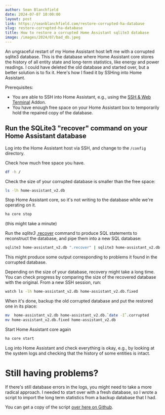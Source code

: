 ```yaml
---
author: Sean Blanchfield
date: 2024-07-07 10:00:00
layout: post
link: https://seanblanchfield.com/restore-corrupted-ha-database
slug: restore-corrupted-ha-database
title: How to restore a corrupted Home Assistant sqlite3 database
image: /images/2024/07/bad_db.jpeg
---
```


An ungraceful restart of my Home Assistant host left me with a corrupted sqlite3 database. 
This is the database where Home Assistant core stores the history of all entity state and long-term statistics, like energy and power readings. I could have deleted the old database and started over, but a better solution is to fix it. Here's how I fixed it by SSHing into Home Assistant.

<!-- more -->

Prerequisites:
- You are able to SSH into Home Assistant, e.g., using the [SSH &amp; Web Terminal](https://github.com/hassio-addons/addon-ssh) Addon.
- You have enough free space on your Home Assistant box to temporarily hold the repaired copy of the database. 

## Run the SQLite3 "recover" command on your Home Assistant database

Log into the Home Assistant host via SSH, and change to the `/config` directory.

Check how much free space you have.
``` bash
df -h /
```
Check the size of your corrupted database is smaller than the free space:
```bash
ls -lh home-assistant_v2.db
```
Stop Home Assistant core, so it's not writing to the database while we're operating on it.
```bash
ha core stop
```
(this might take a minute)

Run the *sqlite3* [.recover](https://www.sqlite.org/recovery.html) command to produce SQL statements to reconstruct the database, and pipe them into a new SQL database:
```bash
sqlite3 home-assistant_v2.db ".recover" | sqlite3 home-assistant_v2.db.fixed
```
This might produce some output corresponding to problems it found in the corrupted database.


Depending on the size of your database, recovery might take a long time. You can check progress by comparing the size of the recovered database with the original. From a new SSH session, run:

```bash
watch ls -lh home-assistant_v2.db home-assistant_v2.db.fixed
```

When it's done, backup the old corrupted database and put the restored one in its place:
```bash
mv  home-assistant_v2.db home-assistant_v2.db.`date -I`.corrupted
mv home-assistant_v2.db.fixed home-assistant_v2.db
```

Start Home Assistant core again
``` bash
ha core start
```

Log into Home Assistant and check everything is okay, e.g., by looking at the system logs and checking that the history of some entities is intact. 

# Still having problems?

If there's still database errors in the logs, you might need to take a more radical approach. I needed to start over with a fresh database, so I wrote a script to import the long term statistics from a backup database that I had.

You can get a copy of the script [over here on Github](https://github.com/seanblanchfield/ha-stats-import).
